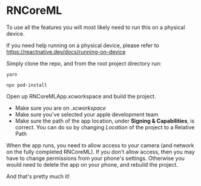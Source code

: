# RNCoreML

To use all the features you will most likely need to run this on a physical device.

If you need help running on a physical device, please refer to
https://reactnative.dev/docs/running-on-device

Simply clone the repo, and from the root project directory run:

```
yarn
```

```
npx pod-install
```

Open up RNCoreMLApp.xcworkspace and build the project.

- Make sure you are on _.xcworkspace_
- Make sure you've selected your apple development team
- Make sure the path of the app location, under **Signing & Capabilities**, is correct. You can do so by changing _Location_ of the project to a Relative Path

When the app runs, you need to allow access to your camera (and network on the fully completed RNCoreML).
If you don't allow access, then you may have to change permissions from your phone's settings. Otherwise you would need to delete the app on your phone, and rebuild the project.

And that's pretty much it!
